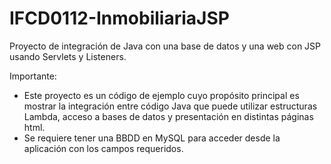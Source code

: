 # IFCD0112-InmobiliariaJSP
Proyecto de integración de Java con una base de datos y una web con JSP usando Servlets y Listeners. 

Importante:
- Este proyecto es un código de ejemplo cuyo propósito principal es mostrar la integración entre código Java que puede utilizar estructuras Lambda, acceso a bases de datos y presentación en distintas páginas html.
- Se requiere tener una BBDD en MySQL para acceder desde la aplicación con los campos requeridos.
